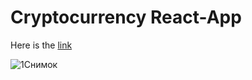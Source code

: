 <h1>Cryptocurrency React-App</h1>

Here is the [link](https://charyyev2000.github.io/Cryptocurrency/)


![1Снимок](https://user-images.githubusercontent.com/83901431/132571736-f19262f0-b813-4956-bd7f-148df0a4a0b3.PNG)

